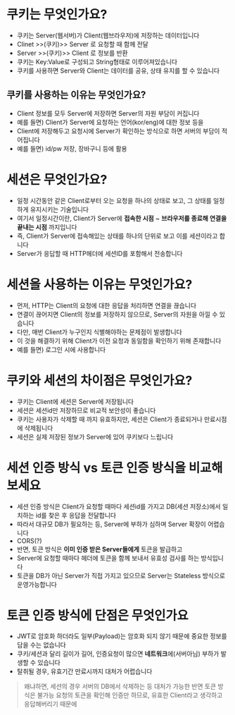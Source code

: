 # 쿠키는 무엇인가요?
- 쿠키는 Server(웹서버)가 Client(웹브라우저)에 저장하는 데이터입니다
- Clinet >>(쿠키)>> Server 로 요청할 때 함께 전달
- Server >>(쿠키)>> Client 로 정보를 반환
- 쿠키는 Key:Value로 구성되고 String형태로 이루어져있습니다
- 쿠키를 사용하면 Server와 Client는 데이터를 공유, 상태 유지를 할 수 있습니다
## 쿠키를 사용하는 이유는 무엇인가요?
- Client 정보를 모두 Server에 저장하면 Server의 자원 부담이 커집니다
- 예를 들면) Client가 Server에 요청하는 언어(kor/eng)에 대한 정보 등을
- Client에 저장해두고 요청시에 Server가 확인하는 방식으로 하면 서버의 부담이 적어집니다
- 예를 들면) id/pw 저장, 장바구니 등에 활용

# 세션은 무엇인가요?
- 일정 시간동안 같은 Client로부터 오는 요청을 하나의 상태로 보고, 그 상태를 일정하게 유지시키는 기술입니다
- 여기서 일정시간이란, Client가 Server에 **접속한 시점** ~ **브라우저를 종료해 연결을 끝내는 시점** 까지입니다
- 즉, Client가 Server에 접속해있는 상태를 하나의 단위로 보고 이를 세션이라고 합니다
- Server가 응답할 때 HTTP헤더에 세션ID를 포함해서 전송합니다

# 세션을 사용하는 이유는 무엇인가요?
- 먼저, HTTP는 Client의 요청에 대한 응답을 처리하면 연결을 끊습니다
- 연결이 끊어지면 Client의 정보를 저장하지 않으므로, Server의 자원을 아낄 수 있습니다
- 다만, 매번 Client가 누구인지 식별해야하는 문제점이 발생합니다
- 이 것을 해결하기 위해 Client가 이전 요청과 동일함을 확인하기 위해 존재합니다
- 예를 들면) 로그인 시에 사용합니다

# 쿠키와 세션의 차이점은 무엇인가요?
- 쿠키는 Client에 세션은 Server에 저장됩니다
- 세션은 세션id만 저장하므로 비교적 보안성이 좋습니다
- 쿠키는 사용자가 삭제할 때 까지 유효하지만, 세션은 Client가 종료되거나 만료시점에 삭제됩니다
- 세션은 실제 저장된 정보가 Server에 있어 쿠키보다 느립니다

# 세션 인증 방식 vs 토큰 인증 방식을 비교해보세요
- 세션 인증 방식은 Client가 요청할 때마다 세션id를 가지고 DB(세션 저장소)에서 일치하는 id를 찾은 후 응답을 전달합니다
- 따라서 대규모 DB가 필요하는 등, Server에 부하가 심하며 Server 확장이 어렵습니다
- CORS(?)
- 반면, 토큰 방식은 **이미 인증 받은 Server들에게** 토큰을 발급하고
- Server에 요청할 때마다 헤더에 토큰을 함께 보내서 유효성 검사를 하는 방식입니다
- 토큰을 DB가 아닌 Server가 직접 가지고 있으므로 Server는 Stateless 방식으로 운영가능합니다
# 토큰 인증 방식에 단점은 무엇인가요
- JWT로 암호화 하더라도 일부(Payload)는 암호화 되지 않기 때문에 중요한 정보를 담을 수는 없습니다
- 쿠키/세션과 달리 길이가 길어, 인증요청이 많으면 **네트워크**에(서버아님) 부하가 발생할 수 있습니다
- 탈취될 경우, 유효기간 만료시까지 대처가 어렵습니다
> 왜냐하면, 세션의 경우 서버의 DB에서 삭제하는 등 대처가 가능한 반면 토큰 방식은 불가능
> 요청의 토큰을 확인해 인증만 하므로, 유효한 Client라고 생각하고 응답해버리기 때문에
